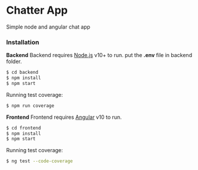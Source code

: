 # Chatter App

Simple node and angular chat app

### Installation

**Backend**
Backend requires [Node.js](https://nodejs.org/) v10+ to run.
put the **.env** file in backend folder.

```sh
$ cd backend
$ npm install
$ npm start
```

Running test coverage:

```sh
$ npm run coverage
```

**Frontend**
Frontend requires [Angular](https://angular.io/) v10 to run.

```sh
$ cd frontend
$ npm install
$ npm start
```

Running test coverage:

```sh
$ ng test --code-coverage
```
